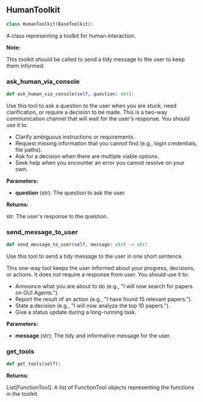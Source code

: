 <a id="camel.toolkits.human_toolkit"></a>

<a id="camel.toolkits.human_toolkit.HumanToolkit"></a>

## HumanToolkit

```python
class HumanToolkit(BaseToolkit):
```

A class representing a toolkit for human interaction.

**Note:**

This toolkit should be called to send a tidy message to the user to
keep them informed.

<a id="camel.toolkits.human_toolkit.HumanToolkit.ask_human_via_console"></a>

### ask_human_via_console

```python
def ask_human_via_console(self, question: str):
```

Use this tool to ask a question to the user when you are stuck,
need clarification, or require a decision to be made. This is a
two-way communication channel that will wait for the user's response.
You should use it to:
- Clarify ambiguous instructions or requirements.
- Request missing information that you cannot find (e.g., login
credentials, file paths).
- Ask for a decision when there are multiple viable options.
- Seek help when you encounter an error you cannot resolve on your own.

**Parameters:**

- **question** (str): The question to ask the user.

**Returns:**

  str: The user's response to the question.

<a id="camel.toolkits.human_toolkit.HumanToolkit.send_message_to_user"></a>

### send_message_to_user

```python
def send_message_to_user(self, message: str) -> str:
```

Use this tool to send a tidy message to the user in one short
sentence.

This one-way tool keeps the user informed about your progress,
decisions, or actions. It does not require a response from user.
You should use it to:
- Announce what you are about to do (e.g., "I will now search for
papers on GUI Agents.").
- Report the result of an action (e.g., "I have found 15 relevant
papers.").
- State a decision (e.g., "I will now analyze the top 10 papers.").
- Give a status update during a long-running task.

**Parameters:**

- **message** (str): The tidy and informative message for the user.

<a id="camel.toolkits.human_toolkit.HumanToolkit.get_tools"></a>

### get_tools

```python
def get_tools(self):
```

**Returns:**

  List[FunctionTool]: A list of FunctionTool objects
representing the functions in the toolkit.
